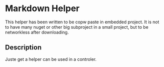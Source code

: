 Markdown Helper
===============

This helper has been written to be copw paste in embedded project.
It is not to have many nuget or other big subproject in a small project, but to be networkless after downloading.

Description
-----------

Juste get a helper can be used in a controler.
